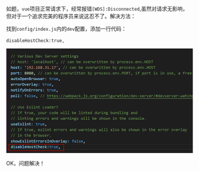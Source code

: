 如题，`vue`项目正常请求下，经常报错`[WDS]:Disconnected`,虽然对请求无影响，但对于一个追求完美的程序员来说这忍不了。解决方法：

找到`config/index.js`内的`dev`配置，添加一行代码：

```
disableHostCheck:true,
```

![](https://raw.githubusercontent.com/limchen233/picgo/master/img/image-20200725102353560.png)

OK，问题解决！